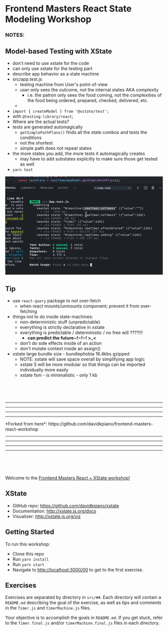 # Frontend Masters React State Modeling Workshop

### NOTES:
## Model-based Testing with XState
- don't need to use xstate for the code
- can only use xstate for the testing part
- describe app behavior as a state machine
- src/app.test.js
  - testing machine from User's point-of-view
  - user only sees the outcome, not the internal states AKA complexity
    - i.e. the patron only sees the food coming, not the complexities of the food being ordered, prepared, checked, delivered, etc.
  - 
- `import { createModel } from '@xstate/test';`
- with `@testing-library/react`;
- Where are the actual tests?
- tests are generated automagically
  - `getSimplePathPlans()` finds all the state combos and tests the conditions
  - not the shortest
  - simple path does not repeat states
- the more states you add, the more tests it automagically creates
  - may have to add substates explicitly to make sure those get tested as well
- `yarn test`

![Preview](src/img/model-based-testing-preview.png)

## Tip
- use `react-query` package to not over-fetch
  - when react mounts/unmounts component; prevent it from over-fetching
- things not to do inside state-machines:
  - non-deterministic stuff (unpredictable)
  - everything is strictly declarative in xstate
  - everything is predictable / deterministic / no free will ????!!!
    - **can predict the future~!~!~! >_<**
  - don't do side effects inside of an action
  - don't mutate context inside an assign()
- xstate large bundle size - bundlephobia 16.4kbs gzipped
  - NOTE: xstate will save space overall by simplifying app logic
  - xstate 5 will be more modular so that things can be imported individually more easily
  - xstate fsm - is minimalistic - only 1 kb
<br/>
<br/>
<br/>
<hr/>
<hr/>
<hr/>
<hr/>
*Forked from here*: https://github.com/davidkpiano/frontend-masters-react-workshop
<hr/>
<hr/>
<hr/>
<hr/>
<br/>
<br/>
<br/>

Welcome to the [Frontend Masters React + XState workshop!](https://frontendmasters.com/workshops/xstate-react/)

## XState

- GitHub repo: https://github.com/davidkpiano/xstate
- Documentation: http://xstate.js.org/docs
- Visualizer: http://xstate.js.org/viz

## Getting Started

To run this workshop:

- Clone this repo
- Run `yarn install`
- Run `yarn start`
- Navigate to [http://localhost:3000/00](http://localhost:3000/00) to get to the first exercise.

## Exercises

Exercises are separated by directory in `src/##`. Each directory will contain a `README.md` describing the goal of the exercise, as well as tips and comments in the `Timer.js` and `timerMachine.js` files.

Your objective is to accomplish the goals in `README.md`. If you get stuck, refer to the `Timer.final.js` and/or `timerMachine.final.js` files in each directory.
